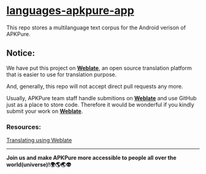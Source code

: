 # [languages-apkpure-app](https://translate.apkpure.com/projects/apkpure/apkpure-app/)
This repo stores a multilanguage text corpus for the Android verison of APKPure.

## Notice:
We have put this project on [**Weblate**](https://translate.apkpure.com/projects/apkpure/apkpure-app/), an open source translation platform that is easier to use for translation purpose.

And, generally, this repo will not accept direct pull requests any more.

Usually, APKPure team staff handle submitions on [**Weblate**](https://translate.apkpure.com/projects/apkpure/apkpure-app/) and use GitHub just as a place to store code. Therefore it would be wonderful if you kindly submit your work on [**Weblate**](https://translate.apkpure.com/projects/apkpure/apkpure-app/). 

### Resources:
[Translating using Weblate](https://docs.weblate.org/en/latest/user/translating.html)

---------

**Join us and make APKPure more accessible to people all over the world(universe)!:earth_africa::earth_americas::earth_asia::alien:**
